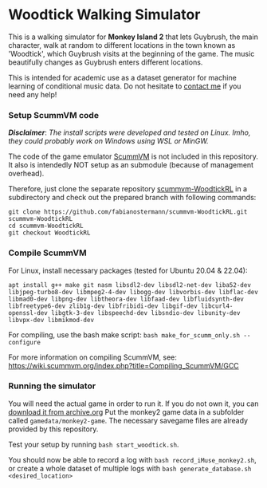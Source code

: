 # Woodtick Walking Simulator

This is a walking simulator for **Monkey Island 2** that lets Guybrush, the main character, walk at random to different locations in the town known as 'Woodtick', which Guybrush visits at the beginning of the game.
The music beautifully changes as Guybrush enters different locations.

This is intended for academic use as a dataset generator for machine learning of conditional music data.
Do not hesitate to [contact me](mailto:fabian.ostermann@tu-dortmund.de) if you need any help!

### Setup ScummVM code

***Disclaimer***: *The install scripts were developed and tested on Linux. Imho, they could probably work on Windows using WSL or MinGW.*

The code of the game emulator [ScummVM](https://www.scummvm.org/) is not included in this repository.
It also is intendedly NOT setup as an submodule (because of management overhead).

Therefore, just clone the separate repository [scummvm-WoodtickRL](https://github.com/fabianostermann/scummvm-WoodtickRL) in a subdirectory and check out the prepared branch with following commands:
```
git clone https://github.com/fabianostermann/scummvm-WoodtickRL.git scummvm-WoodtickRL
cd scummvm-WoodtickRL
git checkout WoodtickRL
```

### Compile ScummVM

For Linux, install necessary packages (tested for Ubuntu 20.04 & 22.04):

```
apt install g++ make git nasm libsdl2-dev libsdl2-net-dev liba52-dev libjpeg-turbo8-dev libmpeg2-4-dev libogg-dev libvorbis-dev libflac-dev libmad0-dev libpng-dev libtheora-dev libfaad-dev libfluidsynth-dev libfreetype6-dev zlib1g-dev libfribidi-dev libgif-dev libcurl4-openssl-dev libgtk-3-dev libspeechd-dev libsndio-dev libunity-dev libvpx-dev libmikmod-dev
```

For compiling, use the bash make script: `bash make_for_scumm_only.sh --configure`

For more information on compiling ScummVM, see:
<https://wiki.scummvm.org/index.php?title=Compiling_ScummVM/GCC>

### Running the simulator

You will need the actual game in order to run it.
If you do not own it, you can [download it from archive.org](https://archive.org/details/msdos_Monkey_Island_2_-_LeChucks_Revenge_1991)
Put the monkey2 game data in a subfolder called `gamedata/monkey2-game`. The necessary savegame files are already provided by this repository.

Test your setup by running `bash start_woodtick.sh`.

You should now be able to record a log with `bash record_iMuse_monkey2.sh`,\
or create a whole dataset of multiple logs with `bash generate_database.sh <desired_location>`



